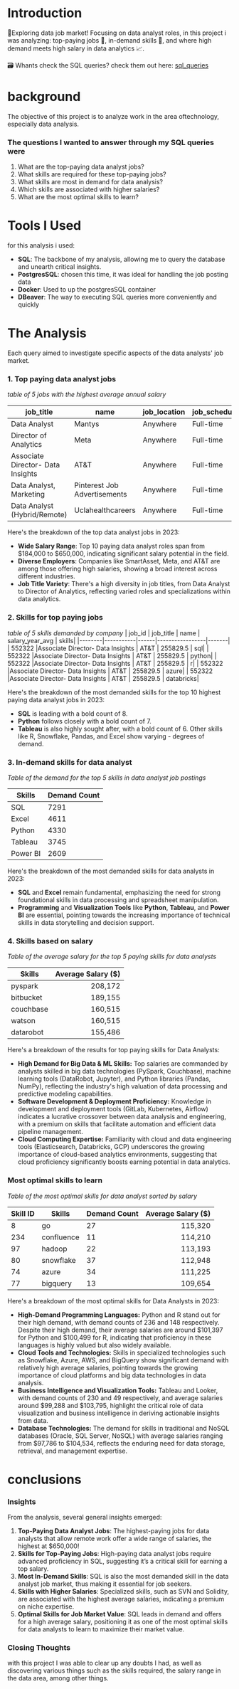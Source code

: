# Introduction
🔎Exploring data job market! Focusing on data analyst roles, in this project i was analyzing: top-paying jobs 💸, in-demand skills 🚀, and where high demand meets high salary in data analytics 📈.

🗃️ Whants check the SQL queries? check them out here: [sql_queries](/queries/)

# background
The objective of this project is to analyze work in the area of ​​technology, especially data analysis.
### The questions I wanted to answer through my SQL queries were
1. What are the top-paying data analyst jobs?
2. What skills are required for these top-paying jobs?
3. What skills are most in demand for data analysis?
4. Which skills are associated with higher salaries?
5. What are the most optimal skills to learn?

# Tools I Used
for this analysis i used:

- **SQL**: The backbone of my analysis, allowing me to query the database and unearth critical insights.
- **PostgresSQL**: chosen this time, it was ideal for handling the job posting data
- **Docker**: Used to up the postgresSQL container
- **DBeaver**: The way to executing SQL queries more conveniently and quickly

# The Analysis
Each query aimed to investigate specific aspects of the data analysts' job market.

### 1. Top paying data analyst jobs
*table of 5 jobs with the highest average annual salary*

| job_title | name | job_location | job_schedule_type | salary_year_avg | job_posted_date |
|-----------|------|--------------|-------------------|-----------------|-----------------|
| Data Analyst | Mantys| Anywhere | Full-time | 650000.0 | 2023-02-20                     |
| Director of Analytics | Meta| Anywhere | Full-time| 336500.0 | 2023-08-23               |
| Associate Director- Data Insights | AT&T | Anywhere | Full-time | 255829.5 | 2023-06-18|
| Data Analyst, Marketing | Pinterest Job Advertisements | Anywhere | Full-time | 232423.0 | 2023-12-05|
| Data Analyst (Hybrid/Remote) | Uclahealthcareers | Anywhere | Full-time | 217000.0 | 2023-01-17|

Here's the breakdown of the top data analyst jobs in 2023:

- **Wide Salary Range**: Top 10 paying data analyst roles span from $184,000 to $650,000, indicating significant salary potential in the field.
- **Diverse Employers**: Companies like SmartAsset, Meta, and AT&T are among those offering high salaries, showing a broad interest across different industries.
- **Job Title Variety**: There's a high diversity in job titles, from Data Analyst to Director of Analytics, reflecting varied roles and specializations within data analytics.

### 2. Skills for top paying jobs
 *table of 5 skills demanded by company*
| job_id | job_title | name | salary_year_avg | skills|
|--------|-----------|------|-----------------|-------|
| 552322 |Associate Director- Data Insights | AT&T | 255829.5 | sql|
| 552322 |Associate Director- Data Insights | AT&T | 255829.5 | python|
| 552322 |Associate Director- Data Insights | AT&T | 255829.5 | r|
| 552322 |Associate Director- Data Insights | AT&T | 255829.5 | azure|
| 552322 |Associate Director- Data Insights | AT&T | 255829.5 | databricks|

Here's the breakdown of the most demanded skills for the top 10 highest paying data analyst jobs in 2023:

- **SQL** is leading with a bold count of 8.
- **Python** follows closely with a bold count of 7.
- **Tableau** is also highly sought after, with a bold count of 6. Other skills like R, Snowflake, Pandas, and Excel show varying - degrees of demand.

### 3. In-demand skills for data analyst
 *Table of the demand for the top 5 skills in data analyst job postings*

| Skills   | Demand Count |
|----------|--------------|
| SQL      | 7291         |
| Excel    | 4611         |
| Python   | 4330         |
| Tableau  | 3745         |
| Power BI | 2609         |

Here's the breakdown of the most demanded skills for data analysts in 2023:

- **SQL** and **Excel** remain fundamental, emphasizing the need for strong foundational skills in data processing and spreadsheet manipulation.
- **Programming** and **Visualization Tools** like **Python**, **Tableau**, and **Power BI** are essential, pointing towards the increasing importance of technical skills in data storytelling and decision support.

### 4. Skills based on salary
*Table of the average salary for the top 5 paying skills for data analysts*

| Skills        | Average Salary ($) |
|---------------|-------------------:|
| pyspark       |            208,172 |
| bitbucket     |            189,155 |
| couchbase     |            160,515 |
| watson        |            160,515 |
| datarobot     |            155,486 |

Here's a breakdown of the results for top paying skills for Data Analysts:

- **High Demand for Big Data & ML Skills:** Top salaries are commanded by analysts skilled in big data technologies (PySpark, Couchbase), machine learning tools (DataRobot, Jupyter), and Python libraries (Pandas, NumPy), reflecting the industry's high valuation of data processing and predictive modeling capabilities.
- **Software Development & Deployment Proficiency:** Knowledge in development and deployment tools (GitLab, Kubernetes, Airflow) indicates a lucrative crossover between data analysis and engineering, with a premium on skills that facilitate automation and efficient data pipeline management.
- **Cloud Computing Expertise:** Familiarity with cloud and data engineering tools (Elasticsearch, Databricks, GCP) underscores the growing importance of cloud-based analytics environments, suggesting that cloud proficiency significantly boosts earning potential in data analytics.

### Most optimal skills to learn
*Table of the most optimal skills for data analyst sorted by salary*

| Skill ID | Skills     | Demand Count | Average Salary ($) |
|----------|------------|--------------|-------------------:|
| 8        | go         | 27           |            115,320 |
| 234      | confluence | 11           |            114,210 |
| 97       | hadoop     | 22           |            113,193 |
| 80       | snowflake  | 37           |            112,948 |
| 74       | azure      | 34           |            111,225 |
| 77       | bigquery   | 13           |            109,654 |

Here's a breakdown of the most optimal skills for Data Analysts in 2023: 

- **High-Demand Programming Languages:** Python and R stand out for their high demand, with demand counts of 236 and 148 respectively. Despite their high demand, their average salaries are around $101,397 for Python and $100,499 for R, indicating that proficiency in these languages is highly valued but also widely available.
- **Cloud Tools and Technologies:** Skills in specialized technologies such as Snowflake, Azure, AWS, and BigQuery show significant demand with relatively high average salaries, pointing towards the growing importance of cloud platforms and big data technologies in data analysis.
- **Business Intelligence and Visualization Tools:** Tableau and Looker, with demand counts of 230 and 49 respectively, and average salaries around $99,288 and $103,795, highlight the critical role of data visualization and business intelligence in deriving actionable insights from data.
- **Database Technologies:** The demand for skills in traditional and NoSQL databases (Oracle, SQL Server, NoSQL) with average salaries ranging from $97,786 to $104,534, reflects the enduring need for data storage, retrieval, and management expertise.

# conclusions

### Insights
From the analysis, several general insights emerged:

1. **Top-Paying Data Analyst Jobs**: The highest-paying jobs for data analysts that allow remote work offer a wide range of salaries, the highest at $650,000!
2. **Skills for Top-Paying Jobs**: High-paying data analyst jobs require advanced proficiency in SQL, suggesting it’s a critical skill for earning a top salary.
3. **Most In-Demand Skills**: SQL is also the most demanded skill in the data analyst job market, thus making it essential for job seekers.
4. **Skills with Higher Salaries**: Specialized skills, such as SVN and Solidity, are associated with the highest average salaries, indicating a premium on niche expertise.
5. **Optimal Skills for Job Market Value**: SQL leads in demand and offers for a high average salary, positioning it as one of the most optimal skills for data analysts to learn to maximize their market value.

### Closing Thoughts

with this project I was able to clear up any doubts I had, as well as discovering various things such as the skills required, the salary range in the data area, among other things.
